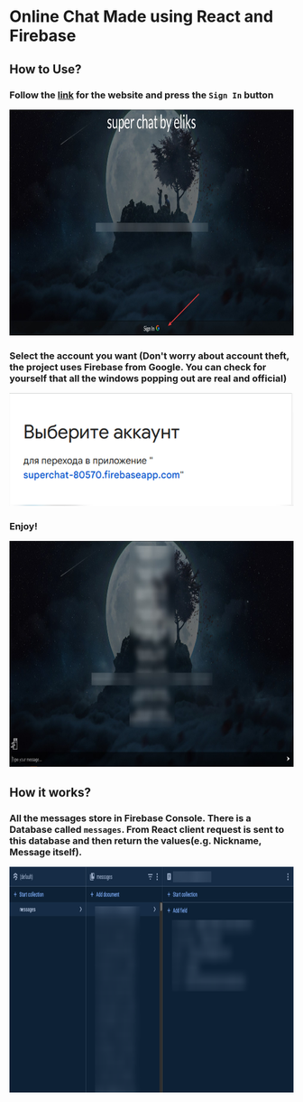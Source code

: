 # Online Chat Made using React and Firebase

## How to Use?
### Follow the [link](https://elikschat.netlify.app/) for the website and press the `Sign In` button

<img src="./readmefiles/SignIn.jpg" height="400" />

### Select the account you want (Don't worry about account theft, the project uses Firebase from Google. You can check for yourself that all the windows popping out are real and official)

<img src="./readmefiles/accounts.png" height="200" />

### Enjoy!

<img src="./readmefiles/chat.jpg" height="400" />

## How it works?

### All the messages store in Firebase Console. There is a Database called `messages`. From React client request is sent to this database and then return the values(e.g. Nickname, Message itself).

<img src="./readmefiles/db.png" height="400" />
